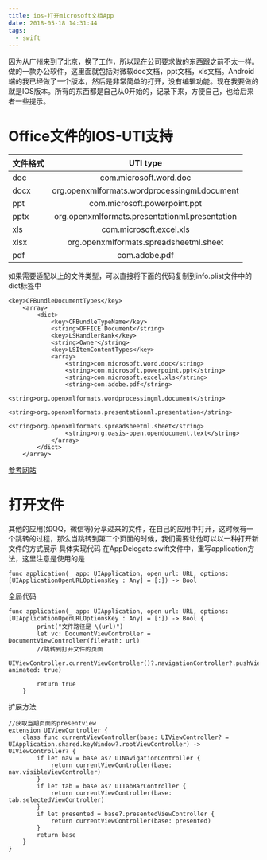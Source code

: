 ```yaml
---
title: ios-打开microsoft文档App
date: 2018-05-18 14:31:44
tags:
  - swift
---
```

<!--more-->
因为从广州来到了北京，换了工作，所以现在公司要求做的东西跟之前不太一样。做的一款办公软件，这里面就包括对微软doc文档，ppt文档，xls文档。Android端的我已经做了一个版本，然后是非常简单的打开，没有编辑功能。现在我要做的就是IOS版本。所有的东西都是自己从0开始的，记录下来，方便自己，也给后来者一些提示。

# Office文件的IOS-UTI支持
| 文件格式       | UTI type |
| -------------    |:-------------:|
| doc    | com.microsoft.word.doc    | 
| docx    | org.openxmlformats.wordprocessingml.document   | 
| ppt    |  com.microsoft.powerpoint.ppt    | 
| pptx | org.openxmlformats.presentationml.presentation     | 
| xls | com.microsoft.excel.xls   | 
| xlsx | org.openxmlformats.spreadsheetml.sheet |
| pdf | com.adobe.pdf |

如果需要适配以上的文件类型，可以直接将下面的代码复制到info.plist文件中的dict标签中
```
<key>CFBundleDocumentTypes</key>
    <array>
        <dict>
            <key>CFBundleTypeName</key>
            <string>OFFICE Document</string>
            <key>LSHandlerRank</key>
            <string>Owner</string>
            <key>LSItemContentTypes</key>
            <array>
                <string>com.microsoft.word.doc</string>
                <string>com.microsoft.powerpoint.ppt</string>
                <string>com.microsoft.excel.xls</string>
                <string>com.adobe.pdf</string>
                <string>org.openxmlformats.wordprocessingml.document</string>
                <string>org.openxmlformats.presentationml.presentation</string>
                <string>org.openxmlformats.spreadsheetml.sheet</string>
                <string>org.oasis-open.opendocument.text</string>
            </array>
        </dict>
    </array>
```
[参考网站](https://developer.apple.com/library/content/qa/qa1587/_index.html)
# 打开文件
其他的应用(如QQ，微信等)分享过来的文件，在自己的应用中打开，这时候有一个跳转的过程，那么当跳转到第二个页面的时候，我们需要让他可以以一种打开新文件的方式展示
具体实现代码
在AppDelegate.swift文件中，重写application方法，这里注意是使用的是
```
func application(_ app: UIApplication, open url: URL, options: [UIApplicationOpenURLOptionsKey : Any] = [:]) -> Bool 
```
全局代码
```
func application(_ app: UIApplication, open url: URL, options: [UIApplicationOpenURLOptionsKey : Any] = [:]) -> Bool {
        print("文件路径是 \(url)")
        let vc: DocumentViewController = DocumentViewController(filePath: url)
        //跳转到打开文件的页面
        UIViewController.currentViewController()?.navigationController?.pushViewController(vc, animated: true)
        
        return true
    }
```
扩展方法
```
//获取当期页面的presentview
extension UIViewController {
    class func currentViewController(base: UIViewController? = UIApplication.shared.keyWindow?.rootViewController) -> UIViewController? {
        if let nav = base as? UINavigationController {
            return currentViewController(base: nav.visibleViewController)
        }
        if let tab = base as? UITabBarController {
            return currentViewController(base: tab.selectedViewController)
        }
        if let presented = base?.presentedViewController {
            return currentViewController(base: presented)
        }
        return base
    }
}
```

